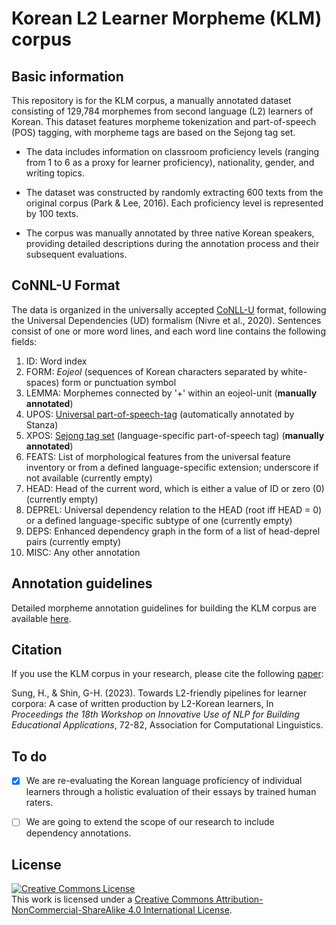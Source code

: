 # Korean L2 Learner Morpheme (KLM) corpus 


## Basic information

This repository is for the KLM corpus, a manually annotated dataset consisting of 129,784 morphemes from second language (L2) learners of Korean. This dataset features morpheme tokenization and part-of-speech (POS) tagging, with morpheme tags are based on the Sejong tag set.

- The data includes information on classroom proficiency levels (ranging from 1 to 6 as a proxy for learner proficiency), nationality, gender, and writing topics.

- The dataset was constructed by randomly extracting 600 texts from the original corpus (Park & Lee, 2016). Each proficiency level is represented by 100 texts.

- The corpus was manually annotated by three native Korean speakers, providing detailed descriptions during the annotation process and their subsequent evaluations.

## CoNNL-U Format

The data is organized in the universally accepted [CoNLL-U](https://universaldependencies.org/format.html) format, following the Universal Dependencies (UD) formalism (Nivre et al., 2020). Sentences consist of one or more word lines, and each word line contains the following fields:

1. ID: Word index
2. FORM: *Eojeol* (sequences of Korean characters separated by white-spaces) form or punctuation symbol 
3. LEMMA: Morphemes connected by '+' within an eojeol-unit (**manually annotated**)
4. UPOS: [Universal part-of-speech-tag](https://universaldependencies.org/u/pos/index.html) (automatically annotated by Stanza)
5. XPOS: [Sejong tag set](https://nlpxl2korean.github.io/KLM-corpus/sejong) (language-specific part-of-speech tag) (**manually annotated**)
6. FEATS: List of morphological features from the universal feature inventory or from a defined language-specific extension; underscore if not available (currently empty)
7. HEAD: Head of the current word, which is either a value of ID or zero (0) (currently empty)
8. DEPREL: Universal dependency relation to the HEAD (root iff HEAD = 0) or a defined language-specific subtype of one (currently empty)
9. DEPS: Enhanced dependency graph in the form of a list of head-deprel pairs (currently empty)
10. MISC: Any other annotation


## Annotation guidelines

Detailed morpheme annotation guidelines for building the KLM corpus are available [here](https://nlpxl2korean.github.io/KLM-corpus/annotations).


## Citation

If you use the KLM corpus in your research, please cite the following [paper](https://aclanthology.org/2023.bea-1.6.pdf):

Sung, H., & Shin, G-H. (2023). Towards L2-friendly pipelines for learner corpora: A case of written production by L2-Korean learners, In *Proceedings the 18th Workshop on Innovative Use of NLP for Building Educational Applications*, 72-82, Association for Computational Linguistics.

## To do 

- [x] We are re-evaluating the Korean language proficiency of individual learners through a holistic evaluation of their essays by trained human raters.
- [ ] We are going to extend the scope of our research to include dependency annotations.


## License
<a rel="license" href="http://creativecommons.org/licenses/by-nc-sa/4.0/"><img alt="Creative Commons License" style="border-width:0" src="https://i.creativecommons.org/l/by-nc-sa/4.0/88x31.png" /></a><br />This work is licensed under a <a rel="license" href="http://creativecommons.org/licenses/by-nc-sa/4.0/">Creative Commons Attribution-NonCommercial-ShareAlike 4.0 International License</a>.

